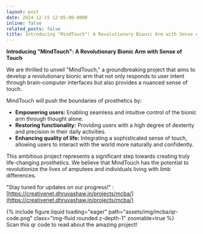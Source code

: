 ```yaml
---
layout: post
date: 2024-12-15 12:05:00-0000
inline: false
related_posts: false
title: Introducing "MindTouch"! A Revolutionary Bionic Arm with Sense of Touch
---
```


**Introducing "MindTouch": A Revolutionary Bionic Arm with Sense of Touch**


We are thrilled to unveil "MindTouch," a groundbreaking project that aims to develop a revolutionary bionic arm that not only responds to user intent through brain-computer interfaces but also provides a nuanced sense of touch.

MindTouch will push the boundaries of prosthetics by:

* **Empowering users:** Enabling seamless and intuitive control of the bionic arm through thought alone.
* **Restoring functionality:** Providing users with a high degree of dexterity and precision in their daily activities.
* **Enhancing quality of life:** Integrating a sophisticated sense of touch, allowing users to interact with the world more naturally and confidently.

This ambitious project represents a significant step towards creating truly life-changing prosthetics. We believe that MindTouch has the potential to revolutionize the lives of amputees and individuals living with limb differences.

"Stay tuned for updates on our progress!" : [https://creativenet.dhruvashaw.in/projects/mcba/](https://creativenet.dhruvashaw.in/projects/mcba/)

<div class="row mt-3">
    <div class="col-sm mt-3 mt-md-0">
        {% include figure.liquid loading="eager" path="assets/img/mcba/qr-code.png" class="img-fluid rounded z-depth-1" zoomable=true %}
        <div class="caption">
            Scan this qr code to read about the amazing project!
        </div>
    </div>
</div>
